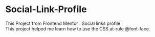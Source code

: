 # Social-Link-Profile
This Project from Frontend Mentor : Social links profile  
This project helped me learn how to use the CSS at-rule @font-face.
